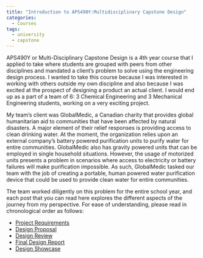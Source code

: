 ```yaml
---
title: "Introduction to APS490Y:Multidisciplinary Capstone Design"
categories:
  - Courses
tags:
  - university
  - capstone
---
```

APS490Y or Multi-Disciplinary Capstone Design is a 4th year course that I applied to take where students are grouped with peers from other disciplines and mandated a client’s problem to solve using the engineering design process. I wanted to take this course because I was interested in working with others outside my own discipline and also because I was excited at the prospect of designing a product an actual client. I would end up as a part of a team of 6: 3 Chemical Engineering and 3 Mechanical Engineering students, working on a very exciting project.

My team’s client was GlobalMedic, a Canadian charity that provides global humanitarian aid to communities that have been affected by natural disasters. A major element of their relief responses is providing access to clean drinking water. At the moment, the organization relies upon an external company’s battery powered purification units to purify water for entire communities. GlobalMedic also has gravity powered units that can be employed in single household situations. However, the usage of motorized units presents a problem in scenarios where access to electricity or battery failures will make purification impossible. As such, GlobalMedic tasked our team with the job of creating a portable, human powered water purification device that could be used to provide clean water for entire communities. 

The team worked diligently on this problem for the entire school year, and each post that you can read here explores the different aspects of the journey from my perspective. For ease of understanding, please read in chronological order as follows:
-	[Project Requirements](https://naveedfarahani.github.io/courses/projreq)
-	[Design Proposal](https://naveedfarahani.github.io/courses/designprop)
-	[Design Review](https://naveedfarahani.github.io/courses/designreview)
-	[Final Design Report](https://naveedfarahani.github.io/courses/finalreport)
-	[Design Showcase](https://naveedfarahani.github.io/courses/showcase) 


